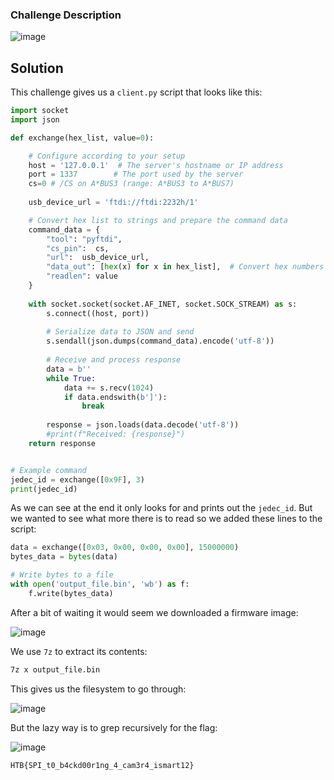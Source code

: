 ### Challenge Description

![image](https://github.com/LazyTitan33/CTF-Writeups/assets/80063008/4593feff-91b3-4c43-9df1-ce90d8ba7bfd)

## Solution

This challenge gives us a `client.py` script that looks like this:

```python
import socket
import json

def exchange(hex_list, value=0):

    # Configure according to your setup
    host = '127.0.0.1'  # The server's hostname or IP address
    port = 1337        # The port used by the server
    cs=0 # /CS on A*BUS3 (range: A*BUS3 to A*BUS7)
    
    usb_device_url = 'ftdi://ftdi:2232h/1'

    # Convert hex list to strings and prepare the command data
    command_data = {
        "tool": "pyftdi",
        "cs_pin":  cs,
        "url":  usb_device_url,
        "data_out": [hex(x) for x in hex_list],  # Convert hex numbers to hex strings
        "readlen": value
    }
    
    with socket.socket(socket.AF_INET, socket.SOCK_STREAM) as s:
        s.connect((host, port))
        
        # Serialize data to JSON and send
        s.sendall(json.dumps(command_data).encode('utf-8'))
        
        # Receive and process response
        data = b''
        while True:
            data += s.recv(1024)
            if data.endswith(b']'):
                break
                
        response = json.loads(data.decode('utf-8'))
        #print(f"Received: {response}")
    return response


# Example command
jedec_id = exchange([0x9F], 3)
print(jedec_id)
```

As we can see at the end it only looks for and prints out the `jedec_id`. But we wanted to see what more there is to read so we added these lines to the script:  

```python
data = exchange([0x03, 0x00, 0x00, 0x00], 15000000)
bytes_data = bytes(data)

# Write bytes to a file
with open('output_file.bin', 'wb') as f:
    f.write(bytes_data)
```

After a bit of waiting it would seem we downloaded a firmware image:  

![image](https://github.com/LazyTitan33/CTF-Writeups/assets/80063008/b1615448-a4b0-4a35-bf40-89ee245059a7)

We use `7z` to extract its contents:  

```bash
7z x output_file.bin
```
This gives us the filesystem to go through:  

![image](https://github.com/LazyTitan33/CTF-Writeups/assets/80063008/b9d3ca35-7dfa-4e72-81a2-a6deec0b6bc7)

But the lazy way is to grep recursively for the flag:  

![image](https://github.com/LazyTitan33/CTF-Writeups/assets/80063008/775638cc-6756-4bcd-8f9c-c005d551c9c3)

`HTB{SPI_t0_b4ckd00r1ng_4_cam3r4_ismart12}`

